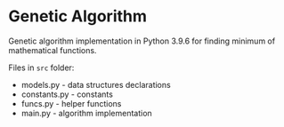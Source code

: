 Genetic Algorithm
=============

Genetic algorithm implementation in Python 3.9.6 for finding minimum of mathematical functions.

Files in `src` folder:
* models.py - data structures declarations
* constants.py - constants
* funcs.py - helper functions
* main.py - algorithm implementation